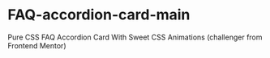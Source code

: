 # FAQ-accordion-card-main
Pure CSS FAQ Accordion Card With Sweet CSS Animations (challenger from Frontend Mentor)
